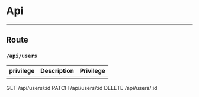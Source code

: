 # Api
---
## Route
### `/api/users`

|  privilege | Description  | Privilege  |
|:-:|:-:|---|
|   |   |   |

GET /api/users/:id
PATCH /api/users/:id
DELETE /api/users/:id

